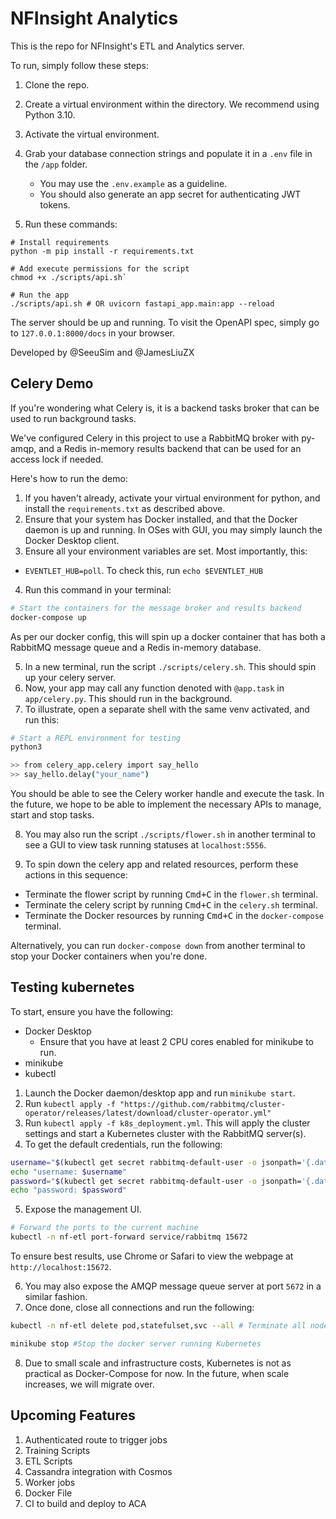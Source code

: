 # NFInsight Analytics

This is the repo for NFInsight's ETL and Analytics server.

To run, simply follow these steps:

1. Clone the repo.
2. Create a virtual environment within the directory. We recommend using Python 3.10.
3. Activate the virtual environment.
4. Grab your database connection strings and populate it in a `.env` file in the `/app` folder.
    - You may use the `.env.example` as a guideline.
    - You should also generate an app secret for authenticating JWT tokens.

5. Run these commands:

```shell
# Install requirements
python -m pip install -r requirements.txt

# Add execute permissions for the script
chmod +x ./scripts/api.sh`

# Run the app
./scripts/api.sh # OR uvicorn fastapi_app.main:app --reload
```

The server should be up and running. To visit the OpenAPI spec, simply go to `127.0.0.1:8000/docs` in your browser.

Developed by @SeeuSim and @JamesLiuZX

## Celery Demo

If you're wondering what Celery is, it is a backend tasks broker that can be used to run background tasks.

We've configured Celery in this project to use a RabbitMQ broker with py-amqp, and a Redis in-memory results backend that can be used for an access lock if needed.

Here's how to run the demo:

1. If you haven't already, activate your virtual environment for python, and install the `requirements.txt` as described above.
2. Ensure that your system has Docker installed, and that the Docker daemon is up and running. In OSes with GUI, you may simply launch the Docker Desktop client.
3. Ensure all your environment variables are set. Most importantly, this:

  - `EVENTLET_HUB=poll`. To check this, run `echo $EVENTLET_HUB`

4. Run this command in your terminal:

```sh
# Start the containers for the message broker and results backend
docker-compose up
```

As per our docker config, this will spin up a docker container that has both a RabbitMQ message queue and a Redis in-memory database.

5. In a new terminal, run the script `./scripts/celery.sh`. This should spin up your celery server.
6. Now, your app may call any function denoted with `@app.task` in `app/celery.py`. This should run in the background.
7. To illustrate, open a separate shell with the same venv activated, and run this:

```sh
# Start a REPL environment for testing
python3

>> from celery_app.celery import say_hello
>> say_hello.delay("your_name")
```

You should be able to see the Celery worker handle and execute the task. In the future, we hope to be able to implement the necessary APIs to manage, start and stop tasks.

8. You may also run the script `./scripts/flower.sh` in another terminal to see a GUI to view task running statuses at `localhost:5556`.

9. To spin down the celery app and related resources, perform these actions in this sequence:

  - Terminate the flower script by running <kbd>Cmd+C</kbd> in the `flower.sh` terminal.
  - Terminate the celery script by running <kbd>Cmd+C</kbd> in the `celery.sh` terminal.
  - Terminate the Docker resources by running <kbd>Cmd+C</kbd> in the `docker-compose` terminal.
  
Alternatively, you can run `docker-compose down` from another terminal to stop your Docker containers when you're done.

## Testing kubernetes

To start, ensure you have the following:

- Docker Desktop
  - Ensure that you have at least 2 CPU cores enabled for minikube to run.
- minikube
- kubectl

1. Launch the Docker daemon/desktop app and run `minikube start`.
2. Run `kubectl apply -f "https://github.com/rabbitmq/cluster-operator/releases/latest/download/cluster-operator.yml"`
3. Run `kubectl apply -f k8s_deployment.yml`. This will apply the cluster settings and start a Kubernetes cluster with the RabbitMQ server(s).
4. To get the default credentials, run the following:

```sh
username="$(kubectl get secret rabbitmq-default-user -o jsonpath='{.data.username}' | base64 --decode)"
echo "username: $username"
password="$(kubectl get secret rabbitmq-default-user -o jsonpath='{.data.password}' | base64 --decode)"
echo "password: $password"
```

5. Expose the management UI.

```sh
# Forward the ports to the current machine
kubectl -n nf-etl port-forward service/rabbitmq 15672
```

To ensure best results, use Chrome or Safari to view the webpage at `http://localhost:15672`.

6. You may also expose the AMQP message queue server at port `5672` in a similar fashion.
7. Once done, close all connections and run the following:

```sh
kubectl -n nf-etl delete pod,statefulset,svc --all # Terminate all nodes and services within the namespace.

minikube stop #Stop the docker server running Kubernetes
```

8. Due to small scale and infrastructure costs, Kubernetes is not as practical as Docker-Compose for now. In the future, when scale increases, we will migrate over.


## Upcoming Features

1. Authenticated route to trigger jobs
2. Training Scripts
3. ETL Scripts
4. Cassandra integration with Cosmos
5. Worker jobs
6. Docker File
7. CI to build and deploy to ACA
